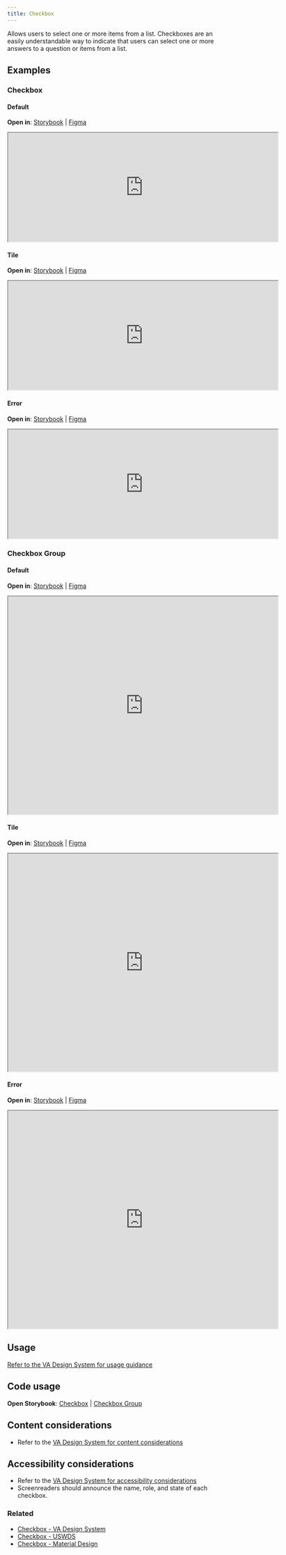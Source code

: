 ```yaml
---
title: Checkbox
---
```


Allows users to select one or more items from a list. Checkboxes are an easily understandable way to indicate that users can select one or more answers to a question or items from a list.

## Examples

### Checkbox

#### Default
**Open in**: [Storybook](https://department-of-veterans-affairs.github.io/va-mobile-library/?path=/docs/checkbox--default)  |   [Figma](https://www.figma.com/design/Zzt8z60hCtdEzXx2GFWghH/%F0%9F%93%90-Component-Library---Design-System---VA-Mobile?node-id=1415-384&t=iHMS9U3pTWPZb8Qb-4)
<iframe width="620" height="250" alt="Image of component in Storybook" src="https://department-of-veterans-affairs.github.io/va-mobile-library/?path=/story/checkbox--default&full=1&shortcuts=false&singleStory=true" allowfullscreen></iframe>

#### Tile
**Open in**: [Storybook](https://department-of-veterans-affairs.github.io/va-mobile-library/?path=/docs/checkbox--tile)  |   [Figma](https://www.figma.com/design/Zzt8z60hCtdEzXx2GFWghH/%F0%9F%93%90-Component-Library---Design-System---VA-Mobile?node-id=1415-384&t=iHMS9U3pTWPZb8Qb-4)
<iframe width="620" height="250" alt="Image of component in Storybook" src="https://department-of-veterans-affairs.github.io/va-mobile-library/?path=/story/checkbox--tile&full=1&shortcuts=false&singleStory=true" allowfullscreen></iframe>

#### Error
**Open in**: [Storybook](https://department-of-veterans-affairs.github.io/va-mobile-library/?path=/docs/checkbox--error)  |   [Figma](https://www.figma.com/design/Zzt8z60hCtdEzXx2GFWghH/%F0%9F%93%90-Component-Library---Design-System---VA-Mobile?node-id=1415-384&t=iHMS9U3pTWPZb8Qb-4)
<iframe width="620" height="250" alt="Image of component in Storybook" src="https://department-of-veterans-affairs.github.io/va-mobile-library/?path=/story/checkbox--error&full=1&shortcuts=false&singleStory=true" allowfullscreen></iframe>

### Checkbox Group

#### Default
**Open in**: [Storybook](https://department-of-veterans-affairs.github.io/va-mobile-library/?path=/docs/checkbox-group--default)  |   [Figma](https://www.figma.com/design/Zzt8z60hCtdEzXx2GFWghH/%F0%9F%93%90-Component-Library---Design-System---VA-Mobile?node-id=1415-441&t=iHMS9U3pTWPZb8Qb-4)
<iframe width="620" height="500" alt="Image of component in Storybook" src="https://department-of-veterans-affairs.github.io/va-mobile-library/?path=/story/checkbox-group--default&full=1&shortcuts=false&singleStory=true" allowfullscreen></iframe>

#### Tile
**Open in**: [Storybook](https://department-of-veterans-affairs.github.io/va-mobile-library/?path=/docs/checkbox-group--tile)  |   [Figma](https://www.figma.com/design/Zzt8z60hCtdEzXx2GFWghH/%F0%9F%93%90-Component-Library---Design-System---VA-Mobile?node-id=1415-441&t=iHMS9U3pTWPZb8Qb-4)
<iframe width="620" height="500" alt="Image of component in Storybook" src="https://department-of-veterans-affairs.github.io/va-mobile-library/?path=/story/checkbox-group--tile&full=1&shortcuts=false&singleStory=true" allowfullscreen></iframe>

#### Error
**Open in**: [Storybook](https://department-of-veterans-affairs.github.io/va-mobile-library/?path=/docs/checkbox-group--error)  |   [Figma](https://www.figma.com/design/Zzt8z60hCtdEzXx2GFWghH/%F0%9F%93%90-Component-Library---Design-System---VA-Mobile?node-id=1415-441&t=iHMS9U3pTWPZb8Qb-4)
<iframe width="620" height="500" alt="Image of component in Storybook" src="https://department-of-veterans-affairs.github.io/va-mobile-library/?path=/story/checkbox-group--error&full=1&shortcuts=false&singleStory=true" allowfullscreen></iframe>

## Usage
[Refer to the VA Design System for usage guidance](https://design.va.gov/components/form/checkbox)

## Code usage
**Open Storybook**: [Checkbox](https://department-of-veterans-affairs.github.io/va-mobile-library/?path=/docs/checkbox--docs)  |   [Checkbox Group](https://department-of-veterans-affairs.github.io/va-mobile-library/?path=/docs/checkbox-group--docs)

## Content considerations
* Refer to the [VA Design System for content considerations](https://design.va.gov/components/form/checkbox#usage)

## Accessibility considerations
* Refer to the [VA Design System for accessibility considerations](https://design.va.gov/components/form/checkbox#accessibility-considerations)
* Screenreaders should announce the name, role, and state of each checkbox.

### Related
* [Checkbox - VA Design System](https://design.va.gov/components/form/checkbox)
* [Checkbox - USWDS](https://designsystem.digital.gov/components/checkbox/)
* [Checkbox - Material Design](https://m3.material.io/components/checkbox/overview)